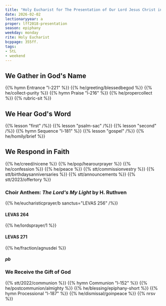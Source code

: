 ```yaml
---
title: "Holy Eucharist for The Presentation of Our Lord Jesus Christ in the Temple"
date: 2026-02-02
lectionaryyear: a
proper: lff2018-presentation
season: epiphany
weekday: monday
rite: Holy Eucharist
bcppage: 355ff.
tags:
- StL
- weekend
---
```

## We Gather in God's Name
{{% hymn Entrance "l-221" %}}
{{% he/greeting/blessedbegod %}}
{{% he/collect-purity %}}
{{% hymn Praise "l-216" %}}
{{% he/propercollect %}}
{{% rubric-sit %}}
## We Hear God's Word
{{% lesson "first" /%}}
{{% lesson "psalm-sac" /%}}
{{% lesson "second" /%}}
{{% hymn Sequence "l-181" %}}
{{% lesson "gospel" /%}}
{{% he/homily/brief %}}
## We Respond in Faith
{{% he/creed/nicene %}}
{{% he/pop/hearourprayer %}}
{{% he/confession %}}
{{% he/peace %}}
{{% stt/commissionvestry %}}
{{% stt/birthdaysanniversaries %}}
{{% stt/announcements %}}
{{% stt/2023/offertory %}}
### Choir Anthem: _The Lord's My Light_ by H. Ruthven
{{% he/eucharisticprayer/b sanctus="LEVAS 256" /%}}
#### LEVAS 264
{{% he/lordsprayer/1 %}}
#### LEVAS 271
{{% he/fraction/agnusdei %}}
##### pb
### We Receive the Gift of God
{{% stt/2022/communion %}}
{{% hymn Communion "l-152" %}}
{{% he/postcommunion/almighty %}}
{{% he/blessing/epiphany-short %}}
{{% hymn Processional "l-187" %}}
{{% he/dismissal/goinpeace %}}
{{% nrsv %}}

